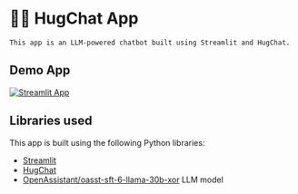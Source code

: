 # 🤗💬 HugChat App
```
This app is an LLM-powered chatbot built using Streamlit and HugChat.
```

## Demo App

[![Streamlit App](https://static.streamlit.io/badges/streamlit_badge_black_white.svg)](https://hugchat.streamlit.app/)

## Libraries used

This app is built using the following Python libraries:
- [Streamlit](https://streamlit.io/)
- [HugChat](https://github.com/Soulter/hugging-chat-api)
- [OpenAssistant/oasst-sft-6-llama-30b-xor](https://huggingface.co/OpenAssistant/oasst-sft-6-llama-30b-xor) LLM model
